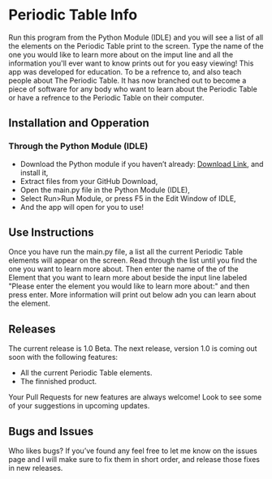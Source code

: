 # Periodic Table Info
Run this program from the Python Module (IDLE) and you will see a list of all the elements on the Periodic Table print to the screen. Type the name of the one you would like to learn more about on the imput line and all the information you'll ever want to know prints out for you easy viewing! This app was developed for education. To be a refrence to, and also teach people about The Periodic Table. It has now branched out to become a piece of software for any body who want to learn about the Periodic Table or have a refrence to the Periodic Table on their computer.


## Installation and Opperation

### Through the Python Module (IDLE)
-	Download the Python module if you haven’t already: [Download Link](https://www.python.org/ftp/python/3.5.2/python-3.5.2.exe), and install it,
-	Extract files from your GitHub Download,
-	Open the main.py file in the Python Module (IDLE),
-	Select Run>Run Module, or press F5 in the Edit Window of IDLE,
-	And the app will open for you to use!


## Use Instructions
Once you have run the main.py file, a list all the current Periodic Table elements will appear on the screen. Read through the list until you find the one you want to learn more about. Then enter the name of the of the Element that you want to learn more about beside the input line labeled "Please enter the element you would like to learn more about:" and then press enter. More information will print out below adn you can learn about the element.


## Releases
The current release is 1.0 Beta. The next release, version 1.0 is coming out soon with the following features:
- All the current Periodic Table elements. 
- The finnished product.

Your Pull Requests for new features are always welcome! Look to see some of your suggestions in upcoming updates.


## Bugs and Issues
Who likes bugs? If you’ve found any feel free to let me know on the issues page and I will make sure to fix them in short order, and release those fixes in new releases. 
